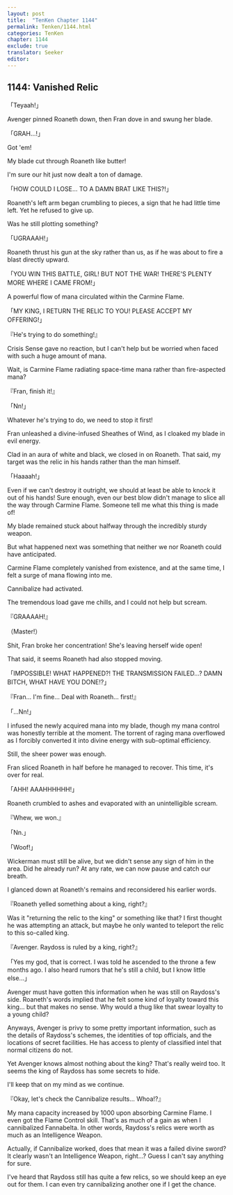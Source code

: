 ```yaml
---
layout: post
title:  "TenKen Chapter 1144"
permalink: Tenken/1144.html
categories: TenKen
chapter: 1144
exclude: true
translator: Seeker
editor: 
---
```

<h2>1144: Vanished Relic</h2>

「Teyaah!」

Avenger pinned Roaneth down, then Fran dove in and swung her blade.

「GRAH...!」

Got 'em!

My blade cut through Roaneth like butter!

I'm sure our hit just now dealt a ton of damage.

「HOW COULD I LOSE... TO A DAMN BRAT LIKE THIS?!」

Roaneth's left arm began crumbling to pieces, a sign that he had little time left. Yet he refused to give up.

Was he still plotting something?

「UGRAAAH!」

Roaneth thrust his gun at the sky rather than us, as if he was about to fire a blast directly upward.

「YOU WIN THIS BATTLE, GIRL! BUT NOT THE WAR! THERE'S PLENTY MORE WHERE I CAME FROM!」

A powerful flow of mana circulated within the Carmine Flame.

「MY KING, I RETURN THE RELIC TO YOU! PLEASE ACCEPT MY OFFERING!」

『He's trying to do something!』

Crisis Sense gave no reaction, but I can't help but be worried when faced with such a huge amount of mana.

Wait, is Carmine Flame radiating space-time mana rather than fire-aspected mana?

『Fran, finish it!』

「Nn!」

Whatever he's trying to do, we need to stop it first!

Fran unleashed a divine-infused Sheathes of Wind, as I cloaked my blade in evil energy.

Clad in an aura of white and black, we closed in on Roaneth. That said, my target was the relic in his hands rather than the man himself.

「Haaaah!」

Even if we can't destroy it outright, we should at least be able to knock it out of his hands! Sure enough, even our best blow didn't manage to slice all the way through Carmine Flame. Someone tell me what this thing is made of!

My blade remained stuck about halfway through the incredibly sturdy weapon.

But what happened next was something that neither we nor Roaneth could have anticipated.

Carmine Flame completely vanished from existence, and at the same time, I felt a surge of mana flowing into me.

Cannibalize had activated.

The tremendous load gave me chills, and I could not help but scream.

『GRAAAAH!』

（Master!）

Shit, Fran broke her concentration! She's leaving herself wide open!

That said, it seems Roaneth had also stopped moving.

「IMPOSSIBLE! WHAT HAPPENED?! THE TRANSMISSION FAILED...? DAMN BITCH, WHAT HAVE YOU DONE!?」

『Fran... I'm fine... Deal with Roaneth... first!』

「...Nn!」

I infused the newly acquired mana into my blade, though my mana control was honestly terrible at the moment. The torrent of raging mana overflowed as I forcibly converted it into divine energy with sub-optimal efficiency.

Still, the sheer power was enough.

Fran sliced Roaneth in half before he managed to recover. This time, it's over for real.

「AHH! AAAHHHHHH!」

Roaneth crumbled to ashes and evaporated with an unintelligible scream.

『Whew, we won.』

「Nn.」

「Woof!」

Wickerman must still be alive, but we didn't sense any sign of him in the area. Did he already run? At any rate, we can now pause and catch our breath.

I glanced down at Roaneth's remains and reconsidered his earlier words.

『Roaneth yelled something about a king, right?』

Was it "returning the relic to the king" or something like that? I first thought he was attempting an attack, but maybe he only wanted to teleport the relic to this so-called king.

『Avenger. Raydoss is ruled by a king, right?』

「Yes my god, that is correct. I was told he ascended to the throne a few months ago. I also heard rumors that he's still a child, but I know little else...」

Avenger must have gotten this information when he was still on Raydoss's side. Roaneth's words implied that he felt some kind of loyalty toward this king... but that makes no sense. Why would a thug like that swear loyalty to a young child?

Anyways, Avenger is privy to some pretty important information, such as the details of Raydoss's schemes, the identities of top officials, and the locations of secret facilities. He has access to plenty of classified intel that normal citizens do not.

Yet Avenger knows almost nothing about the king? That's really weird too. It seems the king of Raydoss has some secrets to hide.

I'll keep that on my mind as we continue.

『Okay, let's check the Cannibalize results... Whoa!?』

My mana capacity increased by 1000 upon absorbing Carmine Flame. I even got the Flame Control skill. That's as much of a gain as when I cannibalized Fannabelta. In other words, Raydoss's relics were worth as much as an Intelligence Weapon.

Actually, if Cannibalize worked, does that mean it was a failed divine sword? It clearly wasn't an Intelligence Weapon, right...? Guess I can't say anything for sure.

I've heard that Raydoss still has quite a few relics, so we should keep an eye out for them. I can even try cannibalizing another one if I get the chance.




